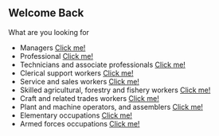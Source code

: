 ## Welcome Back
What are you looking for

- Managers <a href="https://random416.github.io/Page-15/" target="_blank">Click me!</a>
- Professional <a href="https://random416.github.io/Page-15/" target="_blank">Click me!</a>
- Technicians and associate professionals <a href="https://random416.github.io/Page-15/" target="_blank">Click me!</a>
- Clerical support workers <a href="https://random416.github.io/Page-7/" target="_blank">Click me!</a>
- Service and sales workers <a href="https://random416.github.io/Page-8/" target="_blank">Click me!</a>
- Skilled agricultural, forestry and fishery workers <a href="https://random416.github.io/Page-9/" target="_blank">Click me!</a>
- Craft and related trades workers <a href="https://random416.github.io/Page-10/" target="_blank">Click me!</a>
- Plant and machine operators, and assemblers <a href="https://random416.github.io/Page-11/" target="_blank">Click me!</a>
- Elementary occupations <a href="https://random416.github.io/Page-12/" target="_blank">Click me!</a>
- Armed forces occupations <a href="https://random416.github.io/Page-13/" target="_blank">Click me!</a>

